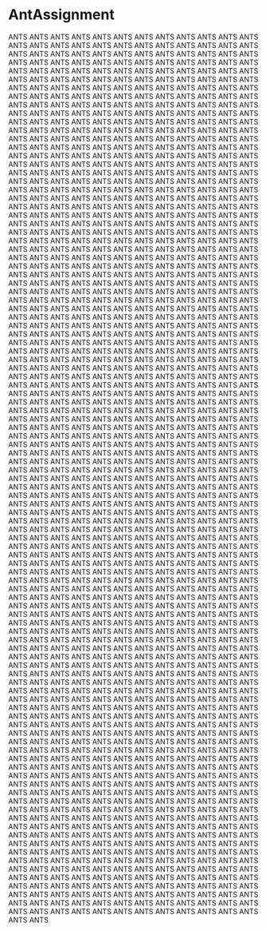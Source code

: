 # AntAssignment
ANTS ANTS ANTS ANTS ANTS ANTS ANTS ANTS ANTS ANTS ANTS ANTS ANTS ANTS ANTS ANTS ANTS ANTS ANTS ANTS ANTS ANTS ANTS ANTS ANTS ANTS ANTS ANTS ANTS ANTS ANTS ANTS ANTS ANTS ANTS ANTS ANTS ANTS ANTS ANTS ANTS ANTS ANTS ANTS ANTS ANTS ANTS ANTS ANTS ANTS ANTS ANTS ANTS ANTS ANTS ANTS ANTS ANTS ANTS ANTS ANTS ANTS ANTS ANTS ANTS ANTS ANTS ANTS ANTS ANTS ANTS ANTS ANTS ANTS ANTS ANTS ANTS ANTS ANTS ANTS ANTS ANTS ANTS ANTS ANTS ANTS ANTS ANTS ANTS ANTS ANTS ANTS ANTS ANTS ANTS ANTS ANTS ANTS ANTS ANTS ANTS ANTS ANTS ANTS ANTS ANTS ANTS ANTS ANTS ANTS ANTS ANTS ANTS ANTS ANTS ANTS ANTS ANTS ANTS ANTS ANTS ANTS ANTS ANTS ANTS ANTS ANTS ANTS ANTS ANTS ANTS ANTS ANTS ANTS ANTS ANTS ANTS ANTS ANTS ANTS ANTS ANTS ANTS ANTS ANTS ANTS ANTS ANTS ANTS ANTS ANTS ANTS ANTS ANTS ANTS ANTS ANTS ANTS ANTS ANTS ANTS ANTS ANTS ANTS ANTS ANTS ANTS ANTS ANTS ANTS ANTS ANTS ANTS ANTS ANTS ANTS ANTS ANTS ANTS ANTS ANTS ANTS ANTS ANTS ANTS ANTS ANTS ANTS ANTS ANTS ANTS ANTS ANTS ANTS ANTS ANTS ANTS ANTS ANTS ANTS ANTS ANTS ANTS ANTS ANTS ANTS ANTS ANTS ANTS ANTS ANTS ANTS ANTS ANTS ANTS ANTS ANTS ANTS ANTS ANTS ANTS ANTS ANTS ANTS ANTS ANTS ANTS ANTS ANTS ANTS ANTS ANTS ANTS ANTS ANTS ANTS ANTS ANTS ANTS ANTS ANTS ANTS ANTS ANTS ANTS ANTS ANTS ANTS ANTS ANTS ANTS ANTS ANTS ANTS ANTS ANTS ANTS ANTS ANTS ANTS ANTS ANTS ANTS ANTS ANTS ANTS ANTS ANTS ANTS ANTS ANTS ANTS ANTS ANTS ANTS ANTS ANTS ANTS ANTS ANTS ANTS ANTS ANTS ANTS ANTS ANTS ANTS ANTS ANTS ANTS ANTS ANTS ANTS ANTS ANTS ANTS ANTS ANTS ANTS ANTS ANTS ANTS ANTS ANTS ANTS ANTS ANTS ANTS ANTS ANTS ANTS ANTS ANTS ANTS ANTS ANTS ANTS ANTS ANTS ANTS ANTS ANTS ANTS ANTS ANTS ANTS ANTS ANTS ANTS ANTS ANTS ANTS ANTS ANTS ANTS ANTS ANTS ANTS ANTS ANTS ANTS ANTS ANTS ANTS ANTS ANTS ANTS ANTS ANTS ANTS ANTS ANTS ANTS ANTS ANTS ANTS ANTS ANTS ANTS ANTS ANTS ANTS ANTS ANTS ANTS ANTS ANTS ANTS ANTS ANTS ANTS ANTS ANTS ANTS ANTS ANTS ANTS ANTS ANTS ANTS ANTS ANTS ANTS ANTS ANTS ANTS ANTS ANTS ANTS ANTS ANTS ANTS ANTS ANTS ANTS ANTS ANTS ANTS ANTS ANTS ANTS ANTS ANTS ANTS ANTS ANTS ANTS ANTS ANTS ANTS ANTS ANTS ANTS ANTS ANTS ANTS ANTS ANTS ANTS ANTS ANTS ANTS ANTS ANTS ANTS ANTS ANTS ANTS ANTS ANTS ANTS ANTS ANTS ANTS ANTS ANTS ANTS ANTS ANTS ANTS ANTS ANTS ANTS ANTS ANTS ANTS ANTS ANTS ANTS ANTS ANTS ANTS ANTS ANTS ANTS ANTS ANTS ANTS ANTS ANTS ANTS ANTS ANTS ANTS ANTS ANTS ANTS ANTS ANTS ANTS ANTS ANTS ANTS ANTS ANTS ANTS ANTS ANTS ANTS ANTS ANTS ANTS ANTS ANTS ANTS ANTS ANTS ANTS ANTS ANTS ANTS ANTS ANTS ANTS ANTS ANTS ANTS ANTS ANTS ANTS ANTS ANTS ANTS ANTS ANTS ANTS ANTS ANTS ANTS ANTS ANTS ANTS ANTS ANTS ANTS ANTS ANTS ANTS ANTS ANTS ANTS ANTS ANTS ANTS ANTS ANTS ANTS ANTS ANTS ANTS ANTS ANTS ANTS ANTS ANTS ANTS ANTS ANTS ANTS ANTS ANTS ANTS ANTS ANTS ANTS ANTS ANTS ANTS ANTS ANTS ANTS ANTS ANTS ANTS ANTS ANTS ANTS ANTS ANTS ANTS ANTS ANTS ANTS ANTS ANTS ANTS ANTS ANTS ANTS ANTS ANTS ANTS ANTS ANTS ANTS ANTS ANTS ANTS ANTS ANTS ANTS ANTS ANTS ANTS ANTS ANTS ANTS ANTS ANTS ANTS ANTS ANTS ANTS ANTS ANTS ANTS ANTS ANTS ANTS ANTS ANTS ANTS ANTS ANTS ANTS ANTS ANTS ANTS ANTS ANTS ANTS ANTS ANTS ANTS ANTS ANTS ANTS ANTS ANTS ANTS ANTS ANTS ANTS ANTS ANTS ANTS ANTS ANTS ANTS ANTS ANTS ANTS ANTS ANTS ANTS ANTS ANTS ANTS ANTS ANTS ANTS ANTS ANTS ANTS ANTS ANTS ANTS ANTS ANTS ANTS ANTS ANTS ANTS ANTS ANTS ANTS ANTS ANTS ANTS ANTS ANTS ANTS ANTS ANTS ANTS ANTS ANTS ANTS ANTS ANTS ANTS ANTS ANTS ANTS ANTS ANTS ANTS ANTS ANTS ANTS ANTS ANTS ANTS ANTS ANTS ANTS ANTS ANTS ANTS ANTS ANTS ANTS ANTS ANTS ANTS ANTS ANTS ANTS ANTS ANTS ANTS ANTS ANTS ANTS ANTS ANTS ANTS ANTS ANTS ANTS ANTS ANTS ANTS ANTS ANTS ANTS ANTS ANTS ANTS ANTS ANTS ANTS ANTS ANTS ANTS ANTS ANTS ANTS ANTS ANTS ANTS ANTS ANTS ANTS ANTS ANTS ANTS ANTS ANTS ANTS ANTS ANTS ANTS ANTS ANTS ANTS ANTS ANTS ANTS ANTS ANTS ANTS ANTS ANTS ANTS ANTS ANTS ANTS ANTS ANTS ANTS ANTS ANTS ANTS ANTS ANTS ANTS ANTS ANTS ANTS ANTS ANTS ANTS ANTS ANTS ANTS ANTS ANTS ANTS ANTS ANTS ANTS ANTS ANTS ANTS ANTS ANTS ANTS ANTS ANTS ANTS ANTS ANTS ANTS ANTS ANTS ANTS ANTS ANTS ANTS ANTS ANTS ANTS ANTS ANTS ANTS ANTS ANTS ANTS ANTS ANTS ANTS ANTS ANTS ANTS ANTS ANTS ANTS ANTS ANTS ANTS ANTS ANTS ANTS ANTS ANTS ANTS ANTS ANTS ANTS ANTS ANTS ANTS ANTS ANTS ANTS ANTS ANTS ANTS ANTS ANTS ANTS ANTS ANTS ANTS ANTS ANTS ANTS ANTS ANTS ANTS ANTS ANTS ANTS ANTS ANTS ANTS ANTS ANTS ANTS ANTS ANTS ANTS ANTS ANTS ANTS ANTS ANTS ANTS ANTS ANTS ANTS ANTS ANTS ANTS ANTS ANTS ANTS ANTS ANTS ANTS ANTS ANTS ANTS ANTS ANTS ANTS ANTS ANTS ANTS ANTS ANTS ANTS ANTS ANTS ANTS ANTS ANTS ANTS ANTS ANTS ANTS ANTS ANTS ANTS ANTS ANTS ANTS ANTS ANTS ANTS ANTS ANTS ANTS ANTS ANTS ANTS ANTS ANTS ANTS ANTS ANTS ANTS ANTS ANTS ANTS ANTS ANTS ANTS ANTS ANTS ANTS ANTS ANTS ANTS ANTS ANTS ANTS ANTS ANTS ANTS ANTS ANTS ANTS ANTS ANTS ANTS ANTS ANTS ANTS ANTS ANTS ANTS ANTS ANTS ANTS ANTS ANTS ANTS ANTS ANTS ANTS ANTS ANTS ANTS ANTS ANTS ANTS ANTS ANTS ANTS ANTS ANTS ANTS ANTS ANTS ANTS ANTS ANTS ANTS ANTS ANTS ANTS ANTS ANTS ANTS ANTS ANTS ANTS ANTS ANTS ANTS ANTS ANTS ANTS ANTS ANTS ANTS ANTS ANTS ANTS ANTS ANTS ANTS ANTS ANTS ANTS ANTS ANTS ANTS ANTS ANTS ANTS ANTS ANTS ANTS ANTS ANTS ANTS ANTS ANTS ANTS ANTS ANTS ANTS ANTS ANTS ANTS ANTS ANTS ANTS ANTS ANTS ANTS ANTS ANTS ANTS ANTS ANTS ANTS ANTS ANTS ANTS ANTS ANTS ANTS ANTS ANTS ANTS ANTS ANTS ANTS ANTS ANTS ANTS ANTS ANTS ANTS ANTS ANTS ANTS ANTS ANTS ANTS ANTS ANTS ANTS ANTS ANTS ANTS ANTS ANTS ANTS ANTS ANTS ANTS ANTS ANTS ANTS ANTS ANTS ANTS ANTS ANTS ANTS ANTS ANTS ANTS ANTS ANTS ANTS ANTS ANTS ANTS ANTS ANTS ANTS ANTS ANTS ANTS ANTS ANTS ANTS ANTS ANTS ANTS ANTS ANTS ANTS ANTS ANTS ANTS ANTS ANTS ANTS ANTS ANTS ANTS ANTS ANTS ANTS ANTS ANTS ANTS ANTS ANTS ANTS ANTS ANTS ANTS ANTS ANTS ANTS ANTS ANTS ANTS ANTS ANTS ANTS ANTS ANTS ANTS ANTS ANTS ANTS ANTS ANTS ANTS ANTS ANTS ANTS ANTS ANTS ANTS ANTS ANTS ANTS ANTS ANTS ANTS ANTS ANTS ANTS ANTS ANTS ANTS ANTS ANTS ANTS ANTS ANTS ANTS ANTS ANTS ANTS ANTS ANTS ANTS ANTS ANTS ANTS ANTS ANTS ANTS ANTS ANTS ANTS ANTS ANTS ANTS ANTS ANTS ANTS ANTS ANTS ANTS ANTS ANTS ANTS ANTS ANTS ANTS ANTS ANTS ANTS ANTS ANTS ANTS ANTS ANTS ANTS ANTS ANTS ANTS ANTS ANTS ANTS ANTS ANTS ANTS ANTS ANTS ANTS ANTS ANTS ANTS ANTS ANTS ANTS ANTS ANTS ANTS ANTS ANTS ANTS ANTS ANTS ANTS ANTS ANTS ANTS ANTS ANTS ANTS ANTS ANTS ANTS ANTS ANTS ANTS 
